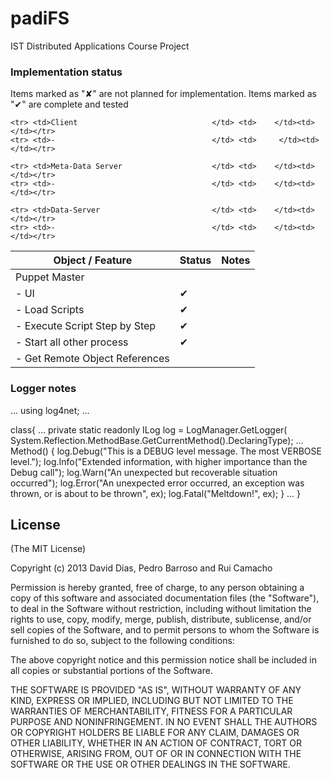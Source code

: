 padiFS
======

IST Distributed Applications Course Project


### Implementation status

Items marked as "✘" are not planned for implementation. 
Items marked as "✔" are complete and tested

<table>
  <thead>
    <tr><th>Object / Feature</th><th>Status</th><th>Notes</th></tr>
  </thead>
  <tbody>
    <tr> <td>Puppet Master                       </td> <td>    </td><td>     </td></tr>
    <tr> <td>- UI                                </td> <td>✔   </td><td>    </td></tr>
    <tr> <td>- Load Scripts                      </td> <td>✔   </td><td>    </td></tr>
    <tr> <td>- Execute Script Step by Step       </td> <td>✔   </td><td>    </td></tr>
    <tr> <td>- Start all other process           </td> <td>✔   </td><td>    </td></tr>
    <tr> <td>- Get Remote Object References      </td> <td>     </td><td>    </td></tr>
    
    <tr> <td>Client                              </td> <td>    </td><td>     </td></tr>
    <tr> <td>-                                   </td> <td>     </td><td>    </td></tr>
    
    <tr> <td>Meta-Data Server                    </td> <td>    </td><td>     </td></tr>
    <tr> <td>-                                   </td> <td>    </td><td>     </td></tr>
    
    <tr> <td>Data-Server                         </td> <td>    </td><td>     </td></tr>
    <tr> <td>-                                   </td> <td>    </td><td>     </td></tr>
    
    
  </tbody>
</table>


### Logger notes

...
using log4net;
...

  class{
    ...
    private static readonly ILog log = LogManager.GetLogger( System.Reflection.MethodBase.GetCurrentMethod().DeclaringType);
    ...
    Method()
    {
    log.Debug("This is a DEBUG level message. The most VERBOSE level.");
    log.Info("Extended information, with higher importance than the Debug call");
    log.Warn("An unexpected but recoverable situation occurred");
    log.Error("An unexpected error occurred, an exception was thrown, or is about to be thrown", ex);
    log.Fatal("Meltdown!", ex);
    }
    ...
  }







## License

(The MIT License)

Copyright (c) 2013 David Dias, Pedro Barroso and Rui Camacho

Permission is hereby granted, free of charge, to any person obtaining a copy of this software and associated documentation files (the "Software"), to deal in the Software without restriction, including without limitation the rights to use, copy, modify, merge, publish, distribute, sublicense, and/or sell copies of the Software, and to permit persons to whom the Software is furnished to do so, subject to the following conditions:

The above copyright notice and this permission notice shall be included in all copies or substantial portions of the Software.

THE SOFTWARE IS PROVIDED "AS IS", WITHOUT WARRANTY OF ANY KIND, EXPRESS OR IMPLIED, INCLUDING BUT NOT LIMITED TO THE WARRANTIES OF MERCHANTABILITY, FITNESS FOR A PARTICULAR PURPOSE AND NONINFRINGEMENT. IN NO EVENT SHALL THE AUTHORS OR COPYRIGHT HOLDERS BE LIABLE FOR ANY CLAIM, DAMAGES OR OTHER LIABILITY, WHETHER IN AN ACTION OF CONTRACT, TORT OR OTHERWISE, ARISING FROM, OUT OF OR IN CONNECTION WITH THE SOFTWARE OR THE USE OR OTHER DEALINGS IN THE SOFTWARE.



